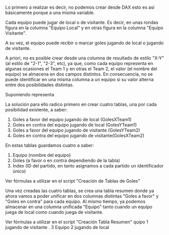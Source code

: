 Lo primero a realizar es decir, no podemos crear desde DAX esto es así básicamente porque a una misma variable.

Cada equipo puede jugar de local o de visitante. Es decir, en unas rondas figura en la columna "Equipo Local" y en otras figura en la columna "Equipo Visitante".

A su vez, el equipo puede recibir o marcar goles jugando de local o jugando de visitante.

A priori, no es posible crear desde una columna de resultado de estilo "X-Y" (al estilo de "2-1", "2-3", etc), ya que, como cada equipo representa en algunas ocasiones el Team 1 y en otras el Team 2, el valor (el nombre del equipo) se almacena en dos campos distintos. En consecuencia, no se puede identificar en una misma columna a un equipo si su valor alterna entre dos posibilidades distintas.

Suponiendo representa

La solución para ello radico primero en crear cuatro tablas, una por cada posibilidad existente, a saber:
1. Goles a favor del equipo jugando de local (GolesXTeam1)
2. Goles en contra del equipo jugando de local (GolesYTeam1)
3. Goles a favor del equipo jugando de visitante (GolesYTeam2)
4. Goles en contra del equipo jugando de visitante(GolesXTeam2)

En estas tablas guardamos cuatro a saber:
1. Equipo (nombre del equipo)
2. Goles (a favor o en contra dependiendo de la tabla)
3. Index (ID del partido, en tanto asignamos a cada partido un identificador único)

Ver fórmulas a utilizar en el script "Creación de Tablas de Goles"

Una vez creadas las cuatro tablas, se crea una tabla resumen donde ya ahora vamos a poder unificar en dos columnas distintas "Goles a favor" y "Goles en contra" para cada equipo. Al mismo tiempo, ya podemos almacenar en una columna unificada "Equipo" tanto cuando un equipo juega de local como cuando juega de visitante.

Ver fórmulas a utilizar en el script "Creación Tabla Resumen"
quipo 1 jugando de visitante
. 3 Equipo 2 jugando de local
